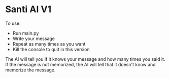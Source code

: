 # Santi AI V1
To use:
* Run main.py
* Write your message
* Repeat as many times as you want
* Kill the console to quit in this version

The AI will tell you if it knows your message and how many times you said it.
If the message is not memorized, the AI will tell that it doesn't know and memorize the message.
